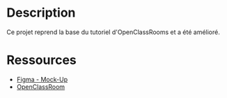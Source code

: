 # Description

Ce projet reprend la base du tutoriel d'OpenClassRooms et a été amélioré.

# Ressources

- [Figma - Mock-Up](https://www.figma.com/file/gavlmDGEp0TXDZ8yTg8SeL/Untitled?node-id=0%3A1e)
- [OpenClassRoom](https://openclassrooms.com/fr/courses/4517166-developpez-votre-premiere-application-android/7298600-creez-une-seconde-activite)
